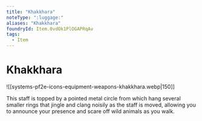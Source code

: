 ```yaml
---
title: "Khakkhara"
noteType: ":luggage:"
aliases: "Khakkhara"
foundryId: Item.0vdOk1PlOGAPRqAv
tags:
  - Item
---
```


# Khakkhara
![[systems-pf2e-icons-equipment-weapons-khakkhara.webp|150]]

This staff is topped by a pointed metal circle from which hang several smaller rings that jingle and clang noisily as the staff is moved, allowing you to announce your presence and scare off wild animals as you walk.
